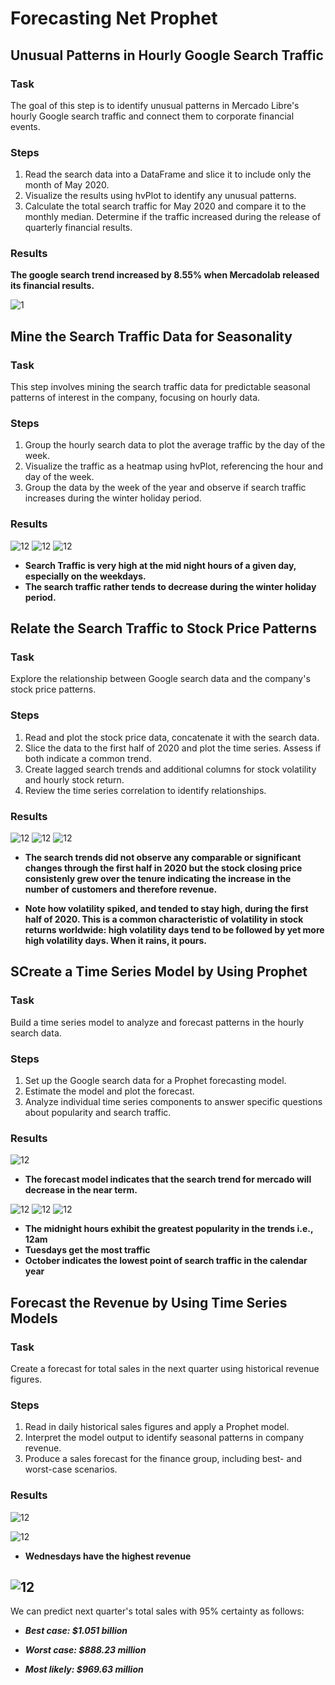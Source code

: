 # Forecasting Net Prophet

## Unusual Patterns in Hourly Google Search Traffic

### Task
The goal of this step is to identify unusual patterns in Mercado Libre's hourly Google search traffic and connect them to corporate financial events.

### Steps
1. Read the search data into a DataFrame and slice it to include only the month of May 2020.
2. Visualize the results using hvPlot to identify any unusual patterns.
3. Calculate the total search traffic for May 2020 and compare it to the monthly median. Determine if the traffic increased during the release of quarterly financial results.

### Results
 __The google search trend increased by 8.55% when Mercadolab released its financial results.__

![1](Plots/Trends_may_2020.png)


## Mine the Search Traffic Data for Seasonality

### Task
This step involves mining the search traffic data for predictable seasonal patterns of interest in the company, focusing on hourly data.

### Steps
1. Group the hourly search data to plot the average traffic by the day of the week.
2. Visualize the traffic as a heatmap using hvPlot, referencing the hour and day of the week.
3. Group the data by the week of the year and observe if search traffic increases during the winter holiday period.

### Results
![12](Plots/Avg_traffic_by_weekday.png)
![12](Plots/Hours_trading_trends.png)
![12](Plots/Avg_traffic_by_year.png)

* __Search Traffic is very high at the mid night hours of a given day, especially on the weekdays.__
* __The search traffic rather tends to decrease during the winter holiday period.__


## Relate the Search Traffic to Stock Price Patterns

### Task
Explore the relationship between Google search data and the company's stock price patterns.

### Steps
1. Read and plot the stock price data, concatenate it with the search data.
2. Slice the data to the first half of 2020 and plot the time series. Assess if both indicate a common trend.
3. Create lagged search trends and additional columns for stock volatility and hourly stock return.
4. Review the time series correlation to identify relationships.

### Results
![12](Plots/Closing_price.png)
![12](Plots/Trends_2020_first_half.png)
![12](Plots/Volatility.png)

* __The search trends did not observe any comparable or significant changes through the first half in 2020 but the stock closing price consistenly grew over the tenure indicating the increase in the number of customers and therefore revenue.__

* __Note how volatility spiked, and tended to stay high, during the first half of 2020. This is a common characteristic of volatility in stock returns worldwide: high volatility days tend to be followed by yet more high volatility days. When it rains, it pours.__

## SCreate a Time Series Model by Using Prophet

### Task
Build a time series model to analyze and forecast patterns in the hourly search data.

### Steps
1. Set up the Google search data for a Prophet forecasting model.
2. Estimate the model and plot the forecast.
3. Analyze individual time series components to answer specific questions about popularity and search traffic.

### Results
![12](Plots/Forecast_trends.png)

* __The forecast model indicates that the search trend for mercado will decrease in the near term.__

![12](Plots/search_trends_forecast.png)
![12](Plots/plot_comp1.png)
![12](Plots/Plot_comp2.png)

* __The midnight hours exhibit the greatest popularity in the trends i.e., 12am__
* __Tuesdays get the most traffic__
* __October indicates the lowest point of search traffic in the calendar year__


## Forecast the Revenue by Using Time Series Models

### Task
Create a forecast for total sales in the next quarter using historical revenue figures.

### Steps
1. Read in daily historical sales figures and apply a Prophet model.
2. Interpret the model output to identify seasonal patterns in company revenue.
3. Produce a sales forecast for the finance group, including best- and worst-case scenarios.

### Results
![12](Plots/daily_sales.png)

![12](Plots/plot_comp3.png)
* __Wednesdays have the highest revenue__

![12](Plots/sales_forecast.png)
---

We can predict next quarter's total sales with 95% certainty as follows:

* ___Best case: $1.051 billion___

* ___Worst case: $888.23 million___

* ___Most likely: $969.63 million___
